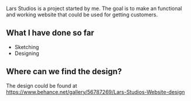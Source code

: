 [logo]: https://image.prntscr.com/image/jYrAb6W7SRaI8RpBCIZRgg.png

Lars Studios is a project started by me.
The goal is to make an functional and working website that could be used for getting customers.

## What I have done so far
* Sketching
* Designing

## Where can we find the design?
The design could be found at https://www.behance.net/gallery/56787269/Lars-Studios-Website-design
